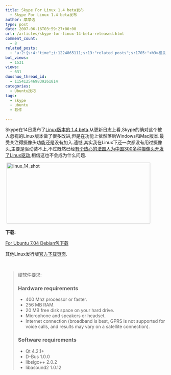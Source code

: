 ```yaml
---
title: Skype For Linux 1.4 beta发布
  - Skype For Linux 1.4 beta发布
author: 摩摩诘
type: post
date: 2007-06-16T03:59:27+00:00
url: /articles/skype-for-linux-14-beta-released.html
comment_count:
  - 8
related_posts:
  - 'a:2:{s:4:"time";i:1224865111;s:13:"related_posts";s:1705:"<h3>相关日志</h3><ul class="related_post"><li><a href="http://www.digglife.cn/articles/recordmydesktop.html" title="Linux平台屏幕录像工具RecordMyDesktop">Linux平台屏幕录像工具RecordMyDesktop</a></li><li><a href="http://www.digglife.cn/articles/ubuntu17%e6%ac%beubuntu%e6%96%b0%e6%89%8b%e5%bf%85%e5%a4%87%e7%9a%84%e8%b6%85%e9%85%b7%e8%bd%af%e4%bb%b6part2.html" title="Ubuntu:17款Ubuntu新手必备的超酷软件(Part.2)">Ubuntu:17款Ubuntu新手必备的超酷软件(Part.2)</a></li><li><a href="http://www.digglife.cn/articles/ubuntu17%e6%ac%beubuntu%e6%96%b0%e6%89%8b%e5%bf%85%e5%a4%87%e7%9a%84%e8%b6%85%e9%85%b7%e8%bd%af%e4%bb%b6part1.html" title="Ubuntu:17款Ubuntu新手必备的超酷软件(Part.1)">Ubuntu:17款Ubuntu新手必备的超酷软件(Part.1)</a></li><li><a href="http://www.digglife.cn/articles/ubuntu%e5%a6%82%e4%bd%95%e5%9c%a8ubuntu%e4%b8%ad%e5%ae%89%e8%a3%85ie%e6%94%af%e6%8c%81feisty-fawn-edgy-eft-%e5%92%8cdapper-drake.html" title="Ubuntu:如何在Ubuntu中安装IE(支持Feisty Fawn, Edgy Eft 和Dapper Drake)">Ubuntu:如何在Ubuntu中安装IE(支持Feisty Fawn, Edgy Eft 和Dapper Drake)</a></li><li><a href="http://www.digglife.cn/articles/ubuntu-windows-xp-vista-firefox-profile.html" title="Ubuntu,Windows Vista和XP共享Firefox配置文件">Ubuntu,Windows Vista和XP共享Firefox配置文件</a></li><li><a href="http://www.digglife.cn/articles/custom-windows-interface-tools.html" title="9个工具打造焕然一新的Windows界面">9个工具打造焕然一新的Windows界面</a></li><li><a href="http://www.digglife.cn/articles/convert-powerpoint-flash.html" title="免费将Powerpoint转换为Flash">免费将Powerpoint转换为Flash</a></li></ul>";}'
bot_views:
  - 1531
views:
  - 631
duoshuo_thread_id:
  - 1154125469839261814
categories:
  - Ubuntu技巧
tags:
  - skype
  - ubuntu
  - 软件

---
```

Skype在14日发布了<a href="http://www.skype.com/intl/en/download/skype/linux/" target="_blank">Linux版本的 1.4 beta</a>.从更新日志上看,Skype的确对这个被人忽视的Linux版本做了很多改进,但是在功能上依然落后Windows和Mac版本.最受关注得摄像头功能还是没有加入.遗憾,其实我在Linux下还一次都没有用过摄像头,主要是驱动装不上,不过既然已经<a href="http://www.cnbeta.com/articles/26339.htm" target="_blank">有个热心的法国人为中国300多种摄像头开发了Linux驱动</a>,相信这也不会成为什么问题. 

 <a href="https://www.digglife.net/wp-content/uploads/3/379/2007/06/linux-14-shot.png" atomicselection="true"><img height="190" alt="linux_14_shot" src="http://digglife.qiniudn.com/wp-content/uploads/3/379/2007/06/linux-14-shot-thumb.png" width="450" /></a>  

<!--more-->

**下载:**

<a href="http://download.skype.com/linux/skype-1.4.0.74.deb" target="_blank">For Ubuntu 7.04 Debian包下载</a> 

其他Linux发行版<a href="http://www.skype.com/intl/en/download/skype/linux/" target="_blank">官方下载页面</a>.

 

> 硬软件要求:
> 
> ### Hardware requirements
> 
>   * 400 Mhz processor or faster. 
>   * 256 MB RAM. 
>   * 20 MB free disk space on your hard drive. 
>   * Microphone and speakers or headset. 
>   * Internet connection (broadband is best, GPRS is not supported for voice calls, and results may vary on a satellite connection). 
> 
> ### Software requirements
> 
>   * Qt 4.2.1+ 
>   * D-Bus 1.0.0 
>   * libsigc++ 2.0.2 
>   * libasound2 1.0.12